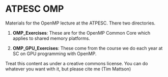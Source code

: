 # ATPESC OMP

Materials for the OpenMP lecture at the ATPESC.  There two 
directories.

1. **OMP_Exercises**:  These are for the OpenMP Common Core which applies to shared memory platforms.

2. **OMP_GPU_Exercises**:  These come from the course we do each year at SC on GPU programming with OpenMP.

Treat this content as under a creative commons license.  You
can do whatever you want with it, but please cite me 
(Tim Mattson)


